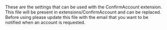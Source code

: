 These are the settings that can be used with the ConfirmAccount extension. This file will be present in extensions/ConfirmAccount and can be replaced. Before using please update this file with the email that you want to be notified when an account is requested. 